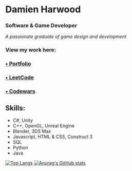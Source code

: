 # Damien Harwood
### Software & Game Developer

*A passionate graduate of game design and development*

### View my work here:
### [• Portfolio](https://vulth-01.github.io)
### [• LeetCode](https://leetcode.com/u/Vulth/)
### [• Codewars](https://www.codewars.com/users/Vulth)

## Skills: 
- C#, Unity
- C++, OpenGL, Unreal Engine
- Blender, 3DS Max
- Javascript, HTML & CSS, Construct 3
- SQL
- Python
- Java

[![Top Langs](https://github-readme-stats.vercel.app/api/top-langs/?username=vulth01&layout=pie&theme=algolia)](https://github.com/vulth01/github-readme-stats) [![Anurag's GitHub stats](https://github-readme-stats.vercel.app/api?username=vulth01&theme=algolia&show_icons=true&rank_icon=github)](https://github.com/anuraghazra/github-readme-stats) 


